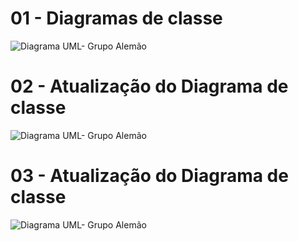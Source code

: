 # 01 - Diagramas de classe
![Diagrama UML- Grupo Alemão](https://github.com/DisciplinasProgramacao/lpm-projeto2024-1-grupo-do-alemao/assets/111395018/86c70784-5316-4be3-a48f-712dd9e273c7)


# 02 - Atualização do Diagrama de classe

![Diagrama UML- Grupo Alemão](https://github.com/DisciplinasProgramacao/lpm-projeto2024-1-grupo-do-alemao/assets/145265675/2733662c-72b1-4fb6-b863-2af46b127063)


# 03 - Atualização do Diagrama de classe

![Diagrama UML- Grupo Alemão](https://github.com/DisciplinasProgramacao/lpm-projeto2024-1-grupo-do-alemao/assets/145265675/2098708f-a01f-4e10-9827-4d5fbec3fba8)
